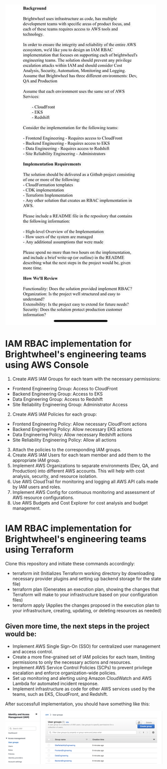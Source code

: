 ![Image description](images/Task.jpeg)

# IAM RBAC implementation for Brightwheel's engineering teams using AWS Console

1. Create AWS IAM Groups for each team with the necessary permissions:
  - Frontend Engineering Group: Access to CloudFront
  - Backend Engineering Group: Access to EKS
  - Data Engineering Group: Access to Redshift
  - Site Reliability Engineering Group: Administrator Access
2. Create AWS IAM Policies for each group:
  - Frontend Engineering Policy: Allow necessary CloudFront actions
  - Backend Engineering Policy: Allow necessary EKS actions
  - Data Engineering Policy: Allow necessary Redshift actions
  - Site Reliability Engineering Policy: Allow all actions
3. Attach the policies to the corresponding IAM groups.
4. Create AWS IAM Users for each team member and add them to the appropriate IAM group.
5. Implement AWS Organizations to separate environments (Dev, QA, and Production) into different AWS accounts. This will help with cost analysis, security, and resource isolation.
6. Use AWS CloudTrail for monitoring and logging all AWS API calls made by IAM users and roles.
7. Implement AWS Config for continuous monitoring and assessment of AWS resource configurations.
8. Use AWS Budgets and Cost Explorer for cost analysis and budget management.

# IAM RBAC implementation for Brightwheel's engineering teams using Terraform

Clone this repository and initiate these commands accordingly:
- terraform init (Initializes Terraform working directory by downloading necessary provider plugins and setting up backend storage for the state file)
- terraform plan (Generates an execution plan, showing the changes that Terraform will make to your infrastructure based on your configuration files)
- terraform apply (Applies the changes proposed in the execution plan to your infrastructure, creating, updating, or deleting resources as needed)

## Given more time, the next steps in the project would be:
- Implement AWS Single Sign-On (SSO) for centralized user management and access control.
- Create a more fine-grained set of IAM policies for each team, limiting permissions to only the necessary actions and resources.
- Implement AWS Service Control Policies (SCPs) to prevent privilege escalation and enforce organization-wide policies.
- Set up monitoring and alerting using Amazon CloudWatch and AWS Lambda for automated incident response.
- Implement infrastructure as code for other AWS services used by the teams, such as EKS, CloudFront, and Redshift.

After successfull implementation, you should have something like this:

![Image description](images/result.png)
